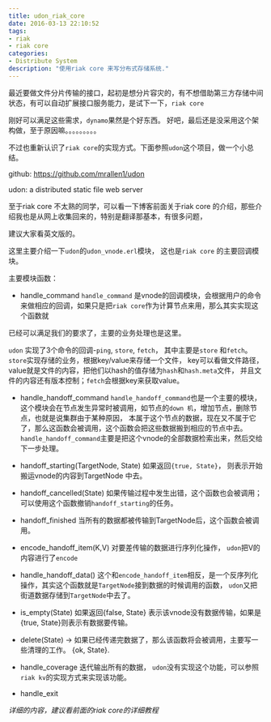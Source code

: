```yaml
---
title: udon_riak_core
date: 2016-03-13 22:10:52
tags:
- riak
- riak core
categories: 
- Distribute System
description: "使用riak core 来写分布式存储系统."
---
```



最近要做文件分片传输的接口，起初是想分片容灾的，有不想借助第三方存储中间状态，有可以自动扩展接口服务能力，是试下一下，`riak core`

刚好可以满足这些需求，`dynamo`果然是个好东西。 好吧，最后还是没采用这个架构做，至于原因嘛。。。。。。。。。

不过也重新认识了`riak core`的实现方式。下面参照`udon`这个项目，做一个小总结。

github: https://github.com/mrallen1/udon

udon: a distributed static file web server


至于riak core 不太熟的同学，可以看一下博客前面关于riak core 的介绍，那些介绍我也是从网上收集回来的，特别是翻译那基本，有很多问题，

建议大家看英文版的。

这里主要介绍一下`udon`的`udon_vnode.erl`模块， 这也是`riak core` 的主要回调模块。

主要模块函数：

- handle_command
`handle_command` 是vnode的回调模块，会根据用户的命令来做相应的回调，如果只是把`riak core`作为计算节点来用，那么其实实现这个函数就

已经可以满足我们的要求了，主要的业务处理也是这里。

`udon` 实现了3个命令的回调-`ping`, `store`, `fetch`， 其中主要是`store` 和`fetch`。 `store`实现存储的业务，根据key/value来存储一个文件，
key可以看做文件路径，value就是文件的内容，把他们以hash的值存储为`hash`和`hash.meta`文件， 并且文件的内容还有版本控制；`fetch`会根据key来获取value。

- handle_handoff_command
`handle_handoff_command`也是一个主要的模块，这个模块会在节点发生异常时被调用，如节点的`down 机`，增加节点，删除节点，也就是说集群由于某种原因，
本属于这个节点的数据，现在又不属于它了，那么这函数会被调用，这个函数会把这些数据搬到相应的节点中去。
`handle_handoff_command`主要是把这个vnode的全部数据检索出来，然后交给下一步处理。

- handoff_starting(TargetNode, State)
如果返回`{true, State}`， 则表示开始搬运vnode的内容到TargetNode 中去。

- handoff_cancelled(State)
如果传输过程中发生出错，这个函数也会被调用；可以使用这个函数撤销`handoff_starting`的任务。

- handoff_finished
当所有的数据都被传输到TargetNode后，这个函数会被调用。

- encode_handoff_item(K,V)
对要差传输的数据进行序列化操作， `udon`把V的内容进行了`encode`

- handle_handoff_data()
这个和`encode_handoff_item`相反，是一个反序列化操作，其实这个函数就是`TargetNode`接到数据的时候调用的函数，
`udon`又把街道数据存储到`TargetNode`中去了。

- is_empty(State)
如果返回{false, State} 表示该vnode没有数据传输，如果是{true, State}则表示有数据要传输。

- delete(State) ->
如果已经传递完数据了，那么该函数将会被调用，主要写一些清理的工作。
    {ok, State}.

- handle_coverage
迭代输出所有的数据， `udon`没有实现这个功能，可以参照`riak kv`的实现方式来实现该功能。

- handle_exit

*详细的内容，建议看前面的riak core的详细教程*